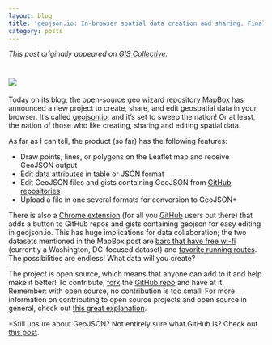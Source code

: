 ```yaml
---
layout: blog
title: 'geojson.io: In-browser spatial data creation and sharing. Finally.'
category: posts
---
```


_This post originally appeared on [GIS Collective](http://giscollective.org)._

<h1><img src="http://giscollective.org/wp-content/uploads/2013/08/geojsonio1.png" class="inline"></h1>

Today on [its blog](http://www.mapbox.com/blog/geojsonio-announce/), the open-source geo wizard repository [MapBox](http://mapbox.com/) has announced a new project to create, share, and edit geospatial data in your browser. It’s called [geojson.io](http://geojson.io), and it’s set to sweep the nation! Or at least, the nation of those who like creating, sharing and editing spatial data.

As far as I can tell, the product (so far) has the following features:

* Draw points, lines, or polygons on the Leaflet map and receive GeoJSON output
* Edit data attributes in table or JSON format
* Edit GeoJSON files and gists containing GeoJSON from [GitHub repositories](http://giscollective.org/github-and-geojson-just-keeps-getting-better/)
* Upload a file in one several formats for conversion to GeoJSON*

There is also a [Chrome extension](https://chrome.google.com/webstore/detail/geojsonio/oibjgofbhldcajfamjganpeacipebckp) (for all you [GitHub](http://github.com) users out there) that adds a button to GitHub repos and gists containing geojson for easy editing in geojson.io. This has huge implications for data collaboration; the two datasets mentioned in the MapBox post are [bars that have free wi-fi](https://github.com/benbalter/dc-wifi-social) (currently a Washington, DC-focused dataset) and [favorite running routes](http://geojson.io/#gist:6188907). The possibilities are endless! What data will you create?

The project is open source, which means that anyone can add to it and help make it better! To contribute, [fork](https://help.github.com/articles/fork-a-repo) the [GitHub repo](https://github.com/mapbox/geojson.io) and have at it. Remember: with open source, no contribution is too small! For more information on contributing to open source projects and open source in general, check out [this great explanation](http://opensource.com/resources/what-open-source).

*Still unsure about GeoJSON? Not entirely sure what GitHub is? Check out [this post](http://giscollective.org/github-bringing-geojson-to-life-since-2013/).
